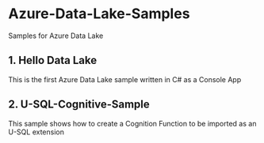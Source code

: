 # Azure-Data-Lake-Samples
Samples for Azure Data Lake

## 1. Hello Data Lake
This is the first Azure Data Lake sample written in C# as a Console App

## 2. U-SQL-Cognitive-Sample
This sample shows how to create a Cognition Function to be imported as an U-SQL extension
